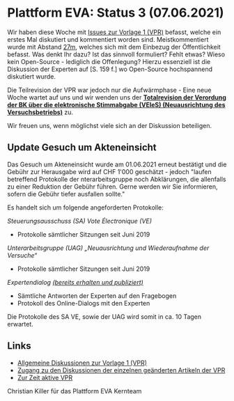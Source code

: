 # Plattform EVA: Status 3 (07.06.2021)

Wir haben diese Woche mit [Issues zur Vorlage 1 (VPR)](https://github.com/plattform-eva/revision-politische-rechte-2021/issues?q=is%3Aopen+is%3Aissue+label%3A%22VPR+%28Vorlage+1%29%22) befasst, welche ein erstes Mal diskutiert und kommentiert worden sind. Meistkommentiert wurde mit Abstand [27m](https://github.com/plattform-eva/revision-politische-rechte-2021/issues/15), welches sich mit dem Einbezug der Öffentlichkeit befasst. Was denkt Ihr dazu? Ist das sinnvoll formuliert? Fehlt etwas? Wieso kein Open-Source - lediglich die Offenlegung? Hierzu essenziell ist die Diskussion der Experten auf [S. 159 f.] wo Open-Source hochspannend diskutiert wurde. 

Die Teilrevision der VPR war jedoch nur die Aufwärmphase -  Eine neue Woche wartet auf uns und wir wenden uns der [**Totalrevision der Verordung der BK über die elektronische Stimmabgabe (VEleS) (Neuausrichtung des Versuchsbetriebs)**](https://github.com/plattform-eva/revision-politische-rechte-2021/issues?q=is%3Aopen+is%3Aissue+label%3A%22VEleS+%28Vorlage+2%29%22) zu. 

Wir freuen uns, wenn möglichst viele sich an der Diskussion beteiligen. 

## Update Gesuch um Akteneinsicht
Das Gesuch um Akteneinsicht wurde am 01.06.2021 erneut bestätigt und die Gebühr zur Herausgabe wird auf CHF 1'000 geschätzt - jedoch "laufen betreffend Protokolle der  nterarbeitsgruppe noch Abklärungen, die allenfalls zu einer Reduktion der Gebühr führen. Gerne werden wir Sie informieren, sofern die Gebühr tiefer ausfallen sollte."

Es handelt sich um folgende angeforderten Protokolle: 

*Steuerungsausschuss (SA) Vote Électronique (VE)*
- Protokolle sämtlicher Sitzungen seit Juni 2019

*Unterarbeitsgruppe (UAG) „Neuausrichtung und Wiederaufnahme der Versuche“*
- Protokolle sämtlicher Sitzungen seit Juni 2019

*Expertendialog [(bereits erhalten und publiziert)](/docs/gesuche-um-akteneinsicht/expertendialog/)*
- Sämtliche Antworten der Experten auf den Fragebogen
- Protokoll des Online-Dialogs mit den Experten 

Die Protokolle des SA VE, sowie der UAG wird somit in ca. 10 Tagen erwartet. 

## Links

* [Allgemeine Diskussionen zur Vorlage 1 (VPR)](https://github.com/plattform-eva/revision-politische-rechte-2021/issues/66)
* [Zugang zu den Diskussionen der einzelnen geänderten Artikeln der VPR](https://github.com/plattform-eva/revision-politische-rechte-2021/issues?q=is%3Aissue+is%3Aopen+label%3A%22VPR+%28Vorlage+1%29%22+sort%3Atitle-asc)
* [Zur Zeit aktive VPR](https://github.com/plattform-eva/revision-politische-rechte-2021/raw/main/docs/aktive-regulierung/SR_161.11_-_Verordnung_vom_24._Mai_1978_%C3%BCber_die_politischen_Rechte_(VPR).pdf)


Christian Killer für das Plattform EVA Kernteam


